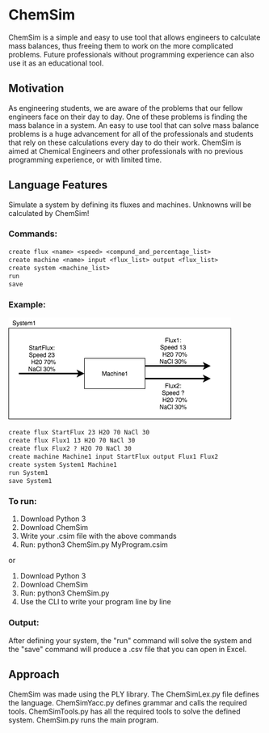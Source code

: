 # ChemSim
ChemSim is a simple and easy to use tool that allows engineers to calculate mass balances, thus freeing  them to work on the more complicated problems. Future professionals without programming experience can also use it as an educational tool.

## Motivation
As engineering students, we are aware of the problems that our fellow engineers face on their day to day. One of these problems is finding the mass balance in a system. An easy to use tool that can solve mass balance problems is a huge advancement for all of the professionals and students that rely on these calculations every day to do their work. ChemSim is aimed at Chemical Engineers and other professionals with no previous programming experience, or with limited time.

## Language Features
Simulate a system by defining its fluxes and machines. Unknowns will be calculated by ChemSim!
### Commands:
```
create flux <name> <speed> <compund_and_percentage_list>
create machine <name> input <flux_list> output <flux_list>
create system <machine_list>
run
save
```
### Example:
![System 1](System1.png "System1")
```
create flux StartFlux 23 H2O 70 NaCl 30
create flux Flux1 13 H2O 70 NaCl 30
create flux Flux2 ? H2O 70 NaCl 30
create machine Machine1	input StartFlux	output Flux1 Flux2
create system System1 Machine1
run System1
save System1
```

### To run:
1. Download Python 3
2. Download ChemSim
3. Write your .csim file with the above commands
4. Run: python3 ChemSim.py MyProgram.csim

or

1. Download Python 3
2. Download ChemSim
3. Run: python3 ChemSim.py
4. Use the CLI to write your program line by line

### Output:
After defining your system, the "run" command will solve the system and the "save" command will produce a
.csv file that you can open in Excel.

## Approach
ChemSim was made using the PLY library. The ChemSimLex.py file defines the language. ChemSimYacc.py defines grammar and calls 
the required tools. ChemSimTools.py has all the required tools to solve the defined system. ChemSim.py runs the main program.
